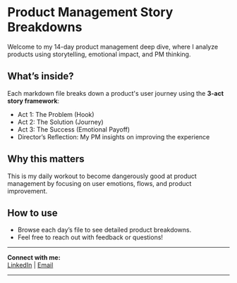 # Product Management Story Breakdowns

Welcome to my 14-day product management deep dive, where I analyze products using storytelling, emotional impact, and PM thinking.

## What’s inside?

Each markdown file breaks down a product's user journey using the **3-act story framework**:
- Act 1: The Problem (Hook)
- Act 2: The Solution (Journey)
- Act 3: The Success (Emotional Payoff)
- Director’s Reflection: My PM insights on improving the experience

## Why this matters

This is my daily workout to become dangerously good at product management by focusing on user emotions, flows, and product improvement.

## How to use

- Browse each day’s file to see detailed product breakdowns.
- Feel free to reach out with feedback or questions!

---

**Connect with me:**  
[LinkedIn](https://www.linkedin.com/in/nimcy-reema-aa3861227/) | [Email](mailto:cseskct141nimcyreema.n@gmail.com)

---


